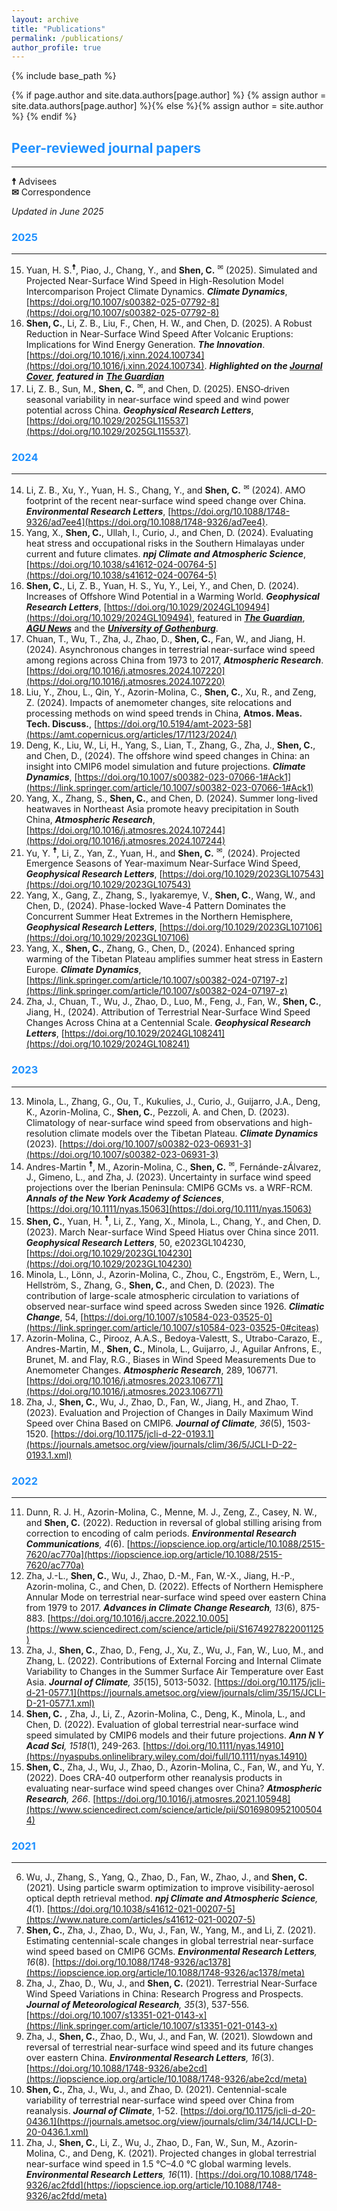 ```yaml
---
layout: archive
title: "Publications"
permalink: /publications/
author_profile: true
---
```

{% include base_path %}

{% if page.author and site.data.authors[page.author] %}
  {% assign author = site.data.authors[page.author] %}{% else %}{% assign author = site.author %}
{% endif %}

## <span style="color:#1E90FF">Peer-reviewed journal papers</span>
------

**☨**  Advisees  
**✉** Correspondence  

*Updated in June 2025*  

### <span style="color:#1E90FF">2025</span> 
------
15. Yuan, H. S.<sup>**☨**</sup>, Piao, J., Chang, Y., and **Shen, C.** <sup>✉</sup> (2025). Simulated and Projected Near-Surface Wind Speed in High-Resolution Model Intercomparison Project Climate Dynamics. _**Climate Dynamics**_, [https://doi.org/10.1007/s00382-025-07792-8](https://doi.org/10.1007/s00382-025-07792-8)
16. **Shen, C.**, Li, Z. B., Liu, F., Chen, H. W., and Chen, D. (2025). A Robust Reduction in Near-Surface Wind Speed After Volcanic Eruptions: Implications for Wind Energy Generation. _**The Innovation**_. [https://doi.org/10.1016/j.xinn.2024.100734](https://doi.org/10.1016/j.xinn.2024.100734). _**Highlighted on the [Journal Cover](https://www.cell.com/the-innovation/issue?pii=S2666-6758(24)X0007-7)**_, _**featured in**_ [_**The Guardian**_](https://www.theguardian.com/news/2025/feb/06/weatherwatch-volcanic-eruptions-pose-challenge-for-wind-energy-says-study)
17. Li, Z. B., Sun, M., **Shen, C.** <sup>✉</sup>, and Chen, D. (2025). ENSO‐driven seasonal variability in near‐surface wind speed and wind power potential across China. _**Geophysical Research Letters**_, [https://doi.org/10.1029/2025GL115537](https://doi.org/10.1029/2025GL115537).


### <span style="color:#1E90FF">2024</span> 
------
14. Li, Z. B., Xu, Y., Yuan, H. S., Chang, Y., and **Shen, C.** <sup>✉</sup> (2024). AMO footprint of the recent near-surface wind speed change over China. _**Environmental Research Letters**_, [https://doi.org/10.1088/1748-9326/ad7ee4](https://doi.org/10.1088/1748-9326/ad7ee4).
15. Yang, X., **Shen, C.**, Ullah, I., Curio, J., and Chen, D. (2024). Evaluating heat stress and occupational risks in the Southern Himalayas under current and future climates. _**npj Climate and Atmospheric Science**_, [https://doi.org/10.1038/s41612-024-00764-5](https://doi.org/10.1038/s41612-024-00764-5)
17. **Shen, C.**, Li, Z. B., Yuan, H. S., Yu, Y., Lei, Y., and Chen, D. (2024). Increases of Offshore Wind Potential in a Warming World. _**Geophysical Research Letters**_, [https://doi.org/10.1029/2024GL109494](https://doi.org/10.1029/2024GL109494), featured in [_**The Guardian**_](https://www.theguardian.com/news/article/2024/sep/05/global-heating-could-raise-potential-for-offshore-wind-power-study-says), [_**AGU News**_](https://news.agu.org/8-7-24-warmer-climates-could-mean-more-wind-power/) and the [_**University of Gothenburg**_](https://www.gu.se/en/news/increased-offshore-wind-potential-in-a-warmer-world).
18. Chuan, T., Wu, T., Zha, J., Zhao, D., **Shen, C.**, Fan, W., and Jiang, H. (2024). Asynchronous changes in terrestrial near-surface wind speed among regions across China from 1973 to 2017, _**Atmospheric Research**_. [https://doi.org/10.1016/j.atmosres.2024.107220](https://doi.org/10.1016/j.atmosres.2024.107220)
19. Liu, Y., Zhou, L., Qin, Y., Azorin-Molina, C., **Shen, C.**, Xu, R., and Zeng, Z. (2024). Impacts of anemometer changes, site relocations and processing methods on wind speed trends in China, **Atmos. Meas. Tech. Discuss.**, [https://doi.org/10.5194/amt-2023-58](https://amt.copernicus.org/articles/17/1123/2024/)
20. Deng, K., Liu, W., Li, H., Yang, S., Lian, T., Zhang, G., Zha, J., **Shen, C.**, and Chen, D., (2024). The offshore wind speed changes in China: an insight into CMIP6 model simulation and future projections. _**Climate Dynamics**_, [https://doi.org/10.1007/s00382-023-07066-1#Ack1](https://link.springer.com/article/10.1007/s00382-023-07066-1#Ack1)
21. Yang, X., Zhang, S., **Shen, C.**, and Chen, D. (2024). Summer long-lived heatwaves in Northeast Asia promote heavy precipitation in South China, _**Atmospheric Research**_, [https://doi.org/10.1016/j.atmosres.2024.107244](https://doi.org/10.1016/j.atmosres.2024.107244)
22. Yu, Y. <sup>**☨**</sup>, Li, Z., Yan, Z., Yuan, H., and **Shen, C.** <sup>✉</sup>, (2024). Projected Emergence Seasons of Year-maximum Near-Surface Wind Speed,  _**Geophysical Research Letters**_, [https://doi.org/10.1029/2023GL107543](https://doi.org/10.1029/2023GL107543)
23. Yang, X., Gang, Z., Zhang, S., Iyakaremye, V., **Shen, C.**, Wang, W., and Chen, D., (2024). Phase-locked Wave-4 Pattern Dominates the Concurrent Summer Heat Extremes in the Northern Hemisphere,  _**Geophysical Research Letters**_, [https://doi.org/10.1029/2023GL107106](https://doi.org/10.1029/2023GL107106)
24. Yang, X., **Shen, C.**, Zhang, G., Chen, D., (2024). Enhanced spring warming of the Tibetan Plateau amplifies summer heat stress in Eastern Europe. _**Climate Dynamics**_, [https://link.springer.com/article/10.1007/s00382-024-07197-z](https://link.springer.com/article/10.1007/s00382-024-07197-z)
25. Zha, J., Chuan, T., Wu, J., Zhao, D., Luo, M., Feng, J., Fan, W., **Shen, C.**, Jiang, H., (2024). Attribution of Terrestrial Near-Surface Wind Speed Changes Across China at a Centennial Scale. _**Geophysical Research Letters**_, [https://doi.org/10.1029/2024GL108241](https://doi.org/10.1029/2024GL108241)

### <span style="color:#1E90FF">2023</span> 
------
13. Minola, L., Zhang, G., Ou, T., Kukulies, J., Curio, J., Guijarro, J.A., Deng, K., Azorin-Molina, C., **Shen, C.**, Pezzoli, A. and Chen, D. (2023). Climatology of near-surface wind speed from observations and high-resolution climate models over the Tibetan Plateau. _**Climate Dynamics**_ (2023). [https://doi.org/10.1007/s00382-023-06931-3](https://doi.org/10.1007/s00382-023-06931-3)
14. Andres-Martin <sup>**☨**</sup>, M., Azorin-Molina, C., **Shen, C.** <sup>✉</sup>, Fernánde-zÁlvarez, J., Gimeno, L., and Zha, J. (2023). Uncertainty in surface wind speed projections over the Iberian Peninsula: CMIP6 GCMs vs. a WRF-RCM.  _**Annals of the New York Academy of Sciences**_, [https://doi.org/10.1111/nyas.15063](https://doi.org/10.1111/nyas.15063)
15. **Shen, C.**, Yuan, H. <sup>**☨**</sup>, Li, Z., Yang, X., Minola, L., Chang, Y., and Chen, D. (2023). March Near-surface Wind Speed Hiatus over China since 2011. _**Geophysical Research Letters**_, 50, e2023GL104230, [https://doi.org/10.1029/2023GL104230](https://doi.org/10.1029/2023GL104230)
16. Minola, L., Lönn, J., Azorin-Molina, C., Zhou, C., Engström, E., Wern, L., Hellström, S., Zhang, G., **Shen, C.**, and Chen, D. (2023). The contribution of large-scale atmospheric circulation to variations of observed near-surface wind speed across Sweden since 1926. _**Climatic Change**_, 54, [https://doi.org/10.1007/s10584-023-03525-0](https://link.springer.com/article/10.1007/s10584-023-03525-0#citeas)
17. Azorin-Molina, C., Pirooz, A.A.S., Bedoya-Valestt, S., Utrabo-Carazo, E., Andres-Martin, M.,  **Shen, C.**, Minola, L., Guijarro, J., Aguilar Anfrons, E., Brunet, M. and Flay, R.G., Biases in Wind Speed Measurements Due to Anemometer Changes. _**Atmospheric Research**_, 289, 106771. [https://doi.org/10.1016/j.atmosres.2023.106771](https://doi.org/10.1016/j.atmosres.2023.106771)
18. Zha, J., **Shen, C.**, Wu, J., Zhao, D., Fan, W., Jiang, H., and Zhao, T. (2023). Evaluation and Projection of Changes in Daily Maximum Wind Speed over China Based on CMIP6. _**Journal of Climate**, 36_(5), 1503-1520. [https://doi.org/10.1175/jcli-d-22-0193.1](https://journals.ametsoc.org/view/journals/clim/36/5/JCLI-D-22-0193.1.xml)

### <span style="color:#1E90FF">2022</span>
------
11. Dunn, R. J. H., Azorin-Molina, C., Menne, M. J., Zeng, Z., Casey, N. W., and **Shen, C.** (2022). Reduction in reversal of global stilling arising from correction to encoding of calm periods. _**Environmental Research Communications**, 4_(6). [https://iopscience.iop.org/article/10.1088/2515-7620/ac770a](https://iopscience.iop.org/article/10.1088/2515-7620/ac770a)
10. Zha, J.-L., **Shen, C.**, Wu, J., Zhao, D.-M., Fan, W.-X., Jiang, H.-P., Azorin-molina, C., and Chen, D. (2022). Effects of Northern Hemisphere Annular Mode on terrestrial near-surface wind speed over eastern China from 1979 to 2017. _**Advances in Climate Change Research**, 13_(6), 875-883. [https://doi.org/10.1016/j.accre.2022.10.005](https://www.sciencedirect.com/science/article/pii/S1674927822001125)
9. Zha, J., **Shen, C.**, Zhao, D., Feng, J., Xu, Z., Wu, J., Fan, W., Luo, M., and Zhang, L. (2022). Contributions of External Forcing and Internal Climate Variability to Changes in the Summer Surface Air Temperature over East Asia. _**Journal of Climate**, 35_(15), 5013-5032. [https://doi.org/10.1175/jcli-d-21-0577.1](https://journals.ametsoc.org/view/journals/clim/35/15/JCLI-D-21-0577.1.xml)
8. **Shen, C.** , Zha, J., Li, Z., Azorin-Molina, C., Deng, K., Minola, L., and Chen, D. (2022). Evaluation of global terrestrial near-surface wind speed simulated by CMIP6 models and their future projections. _**Ann N Y Acad Sci**, 1518_(1), 249-263. [https://doi.org/10.1111/nyas.14910](https://nyaspubs.onlinelibrary.wiley.com/doi/full/10.1111/nyas.14910)
7. **Shen, C.**, Zha, J., Wu, J., Zhao, D., Azorin-Molina, C., Fan, W., and Yu, Y. (2022). Does CRA-40 outperform other reanalysis products in evaluating near-surface wind speed changes over China? _**Atmospheric Research**, 266_. [https://doi.org/10.1016/j.atmosres.2021.105948](https://www.sciencedirect.com/science/article/pii/S0169809521005044)

### <span style="color:#1E90FF">2021</span>
------
6. Wu, J., Zhang, S., Yang, Q., Zhao, D., Fan, W., Zhao, J., and **Shen, C.** (2021). Using particle swarm optimization to improve visibility-aerosol optical depth retrieval method. _**npj Climate and Atmospheric Science**, 4_(1). [https://doi.org/10.1038/s41612-021-00207-5](https://www.nature.com/articles/s41612-021-00207-5)
5. **Shen, C.**, Zha, J., Zhao, D., Wu, J., Fan, W., Yang, M., and Li, Z. (2021). Estimating centennial-scale changes in global terrestrial near-surface wind speed based on CMIP6 GCMs. _**Environmental Research Letters**, 16_(8). [https://doi.org/10.1088/1748-9326/ac1378](https://iopscience.iop.org/article/10.1088/1748-9326/ac1378/meta)
4. Zha, J., Zhao, D., Wu, J., and **Shen, C.** (2021). Terrestrial Near-Surface Wind Speed Variations in China: Research Progress and Prospects. _**Journal of Meteorological Research**, 35_(3), 537-556. [https://doi.org/10.1007/s13351-021-0143-x](https://link.springer.com/article/10.1007/s13351-021-0143-x)
3. Zha, J., **Shen, C.**, Zhao, D., Wu, J., and Fan, W. (2021). Slowdown and reversal of terrestrial near-surface wind speed and its future changes over eastern China. _**Environmental Research Letters**, 16_(3). [https://doi.org/10.1088/1748-9326/abe2cd](https://iopscience.iop.org/article/10.1088/1748-9326/abe2cd/meta)
2. **Shen, C.**, Zha, J., Wu, J., and Zhao, D. (2021). Centennial-scale variability of terrestrial near-surface wind speed over China from reanalysis. _**Journal of Climate**_, 1-52. [https://doi.org/10.1175/jcli-d-20-0436.1](https://journals.ametsoc.org/view/journals/clim/34/14/JCLI-D-20-0436.1.xml)
1. Zha, J., **Shen, C.**, Li, Z., Wu, J., Zhao, D., Fan, W., Sun, M., Azorin-Molina, C., and Deng, K. (2021). Projected changes in global terrestrial near-surface wind speed in 1.5 °C–4.0 °C global warming levels. _**Environmental Research Letters**, 16_(11). [https://doi.org/10.1088/1748-9326/ac2fdd](https://iopscience.iop.org/article/10.1088/1748-9326/ac2fdd/meta)


<style>
hr:nth-of-type(1) {
 border-color: #1E90FF !important;
}
hr:nth-of-type(2) {
 border-color: #1E90FF !important;
}
hr:nth-of-type(3) {
 border-color: #1E90FF !important;
}
hr:nth-of-type(4) {
 border-color: #1E90FF !important;
}
</style>
